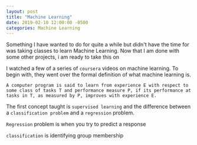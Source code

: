 ```yaml
---
layout: post
title: "Machine Learning"
date: 2019-02-10 12:00:00 -0500
categories: Machine Learning
---
```



Something I have wanted to do for quite a while but didn't have the time for was taking classes to learn Machine Learning.
Now that I am done with some other projects, i am ready to take this on

I watched a few of a series of `coursera` videos on machine learning. To begin with, they went over the formal definition of what machine learning is.

 ```A computer program is said to learn from experience E with respect to some class of tasks T and performance measure P, if its performance at tasks in T, as measured by P, improves with experience E.```
 
The first concept taught is `supervised learning` and the difference between a `classification problem` and a `regression` problem.

`Regression` problem is when you try to predict a response

`classification` is identifying group membership

